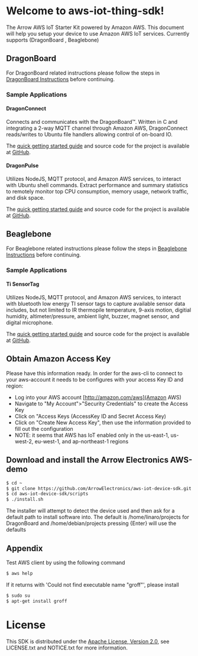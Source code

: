 # Welcome to aws-iot-thing-sdk!

The Arrow AWS IoT Starter Kit powered by Amazon AWS. This document will help you setup your device to use Amazon
AWS IoT services. Currently supports (DragonBoard , Beaglebone)

## DragonBoard

For DragonBoard related instructions please follow the steps in [DragonBoard Instructions](DragonBoard.md) before continuing.

### Sample Applications

#### DragonConnect

Connects and communicates with the DragonBoard&trade;. Written in C and
integrating a 2-way MQTT channel through Amazon AWS, DragonConnect
reads/writes to Ubuntu file handlers allowing control of on-board IO.

The <a href="https://github.com/ArrowElectronics/aws-iot-dragonconnect-c" target="_blank">quick getting started guide</a> and source code for the project is available at <a href="https://github.com/ArrowElectronics/aws-iot-dragonconnect-c" target="_blank">GitHub</a>.

#### DragonPulse

Utilizes NodeJS, MQTT protocol, and Amazon AWS services, to interact with
Ubuntu shell commands. Extract performance and summary statistics to
remotely monitor top CPU consumption, memory usage, network traffic,
and disk space.

The <a href="https://github.com/ArrowElectronics/aws-iot-dragonpulse-js/" target="_blank">quick getting started guide</a> and source code for the project is available at <a href="https://github.com/ArrowElectronics/aws-iot-dragonpulse-js/" target="_blank">GitHub</a>.

## Beaglebone

For Beaglebone related instructions please follow the steps in [Beaglebone Instructions](Beaglebone.md) before continuing.

### Sample Applications

#### Ti SensorTag

Utilizes NodeJS, MQTT protocol, and Amazon AWS services, to interact with bluetooth low energy TI sensor tags to capture available sensor data includes, but not limited to IR thermopile temperature, 9-axis motion, digitial humidity, altimeter/pressure, ambient light, buzzer, magnet sensor, and digital microphone.

The <a href="https://github.com/ArrowElectronics/aws-iot-tisense-js" target="_blank">quick getting started guide</a> and source code for the project is available at <a href="https://github.com/ArrowElectronics/aws-iot-tisense-js" target="_blank">GitHub</a>.

## Obtain Amazon Access Key
Please have this information ready. 
In order for the aws-cli to connect to your aws-account it needs to be configures with your access Key ID and region: 
* Log into your AWS account [http://amazon.com/aws](Amazon AWS)
* Navigate to "My Account">"Security Credentials" to create the Access Key
* Click on "Access Keys (AccessKey ID and Secret Access Key)
* Click on "Create New Access Key", then use the information provided to fill out the configuration
* NOTE: it seems that AWS has IoT enabled only in the us-east-1, us-west-2, eu-west-1, and ap-northeast-1 regions

## Download and install the Arrow Electronics AWS-demo
```sh
$ cd ~
$ git clone https://github.com/ArrowElectronics/aws-iot-device-sdk.git 
$ cd aws-iot-device-sdk/scripts
$ ./install.sh
```
The installer will attempt to detect the device used and then ask for a default path to install software into. The default is /home/linaro/projects for DragonBoard and /home/debian/projects
pressing {Enter} will use the defaults

## Appendix

Test AWS client by using the following command 
```sh
$ aws help
```

If it returns with 'Could not find executable name "groff"', please install
```sh
$ sudo su
$ apt-get install groff
```


# License
This SDK is distributed under the
[Apache License, Version 2.0](http://www.apache.org/licenses/LICENSE-2.0),
see LICENSE.txt and NOTICE.txt for more information.
